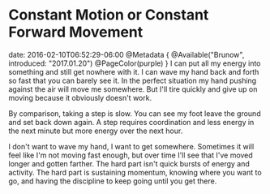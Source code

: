 # Constant Motion or Constant Forward Movement
date: 2016-02-10T06:52:29-06:00
@Metadata {
  @Available("Brunow", introduced: "2017.01.20")
  @PageColor(purple)
}
I can put all my energy into something and still get nowhere with it. I can wave my hand back and forth so fast that you can barely see it. In the perfect situation my hand pushing against the air will move me somewhere. But I'll tire quickly and give up on moving because it obviously doesn't work.

By comparison, taking a step is slow. You can see my foot leave the ground and set back down again. A step requires coordination and less energy in the next minute but more energy over the next hour.

I don't want to wave my hand, I want to get somewhere. Sometimes it will feel like I'm not moving fast enough, but over time I'll see that I've moved longer and gotten farther. The hard part isn't quick bursts of energy and activity. The hard part is sustaining momentum, knowing where you want to go, and having the discipline to keep going until you get there.
